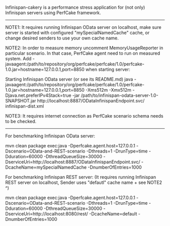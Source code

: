 Infinispan-cakery is a performance stress application for (not only) Infinispan servers using PerfCake framework.

---------------------------------------------------------------------------------
NOTE1: It requires running Infinispan OData server on localhost,
make sure server is started with configured "mySpecialNamedCache" cache,
or change desired senders to use your own cache name.

NOTE2: In order to measure memory uncomment MemoryUsageReporter in particular scenario.
In that case, PerfCake agent need to run on measured system.
Add -javaagent:/path/to/repository/org/perfcake/perfcake/1.0/perfcake-1.0.jar=hostname=127.0.0.1,port=8850 when starting server:

Starting Infinispan OData server (or see its README.md)
java -javaagent:/path/to/repository/org/perfcake/perfcake/1.0/perfcake-1.0.jar=hostname=127.0.0.1,port=8850
 -Xms512m -Xmx512m -Djava.net.preferIPv4Stack=true -jar /path/to/infinispan-odata-server-1.0-SNAPSHOT.jar
 http://localhost:8887/ODataInfinispanEndpoint.svc/ infinispan-dist.xml

NOTE3: It requires internet connection as PerfCake scenario schema needs to be checked.

---------------------------------------------------------------------------------

For benchmarking Infinispan OData server:

mvn clean package exec:java -Dperfcake.agent.host=127.0.0.1 -Dscenario=OData-and-REST-scenario -Dthreads=1 -DrunType=time -Dduration=60000
 -DthreadQueueSize=30000 -DserviceUri=http://localhost:8887/ODataInfinispanEndpoint.svc/
 -DcacheName=mySpecialNamedCache -DnumberOfEntries=1000

For benchmarking Infinispan REST server:
(It requires running Infinispan REST server on localhost, Sender uses "defautl" cache name + see NOTE2 ^)

mvn clean package exec:java -Dperfcake.agent.host=127.0.0.1 -Dscenario=OData-and-REST-scenario -Dthreads=1 -DrunType=time -Dduration=60000
 -DthreadQueueSize=30000 -DserviceUri=http://localhost:8080/rest/
 -DcacheName=default -DnumberOfEntries=1000


